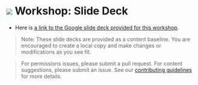 
# ![](https://ga-dash.s3.amazonaws.com/production/assets/logo-9f88ae6c9c3871690e33280fcf557f33.png) Workshop: Slide Deck

- Here is [a link to the Google slide deck provided for this workshop](https://drive.google.com/open?id=13IMH6iCr8hOKp1xIeXyS9sIXnY7JsdHnQukG83geVDE).

> Note: These slide decks are provided as a content baseline. You are encouraged to create a local copy and make changes or modifications as you see fit.

> For permissions issues, please submit a pull request. For content suggestions, please submit an issue. See our [contributing guidelines](../../../contributing.md) for more details.
